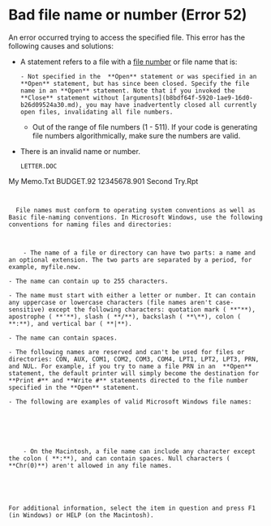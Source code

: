 
# Bad file name or number (Error 52)

An error occurred trying to access the specified file. This error has the following causes and solutions:



- A statement refers to a file with a  [file number](b8bdf64f-5920-1ae9-16d0-b26d09524a30.md) or file name that is:
    
    
    
      - Not specified in the  **Open** statement or was specified in an **Open** statement, but has since been closed. Specify the file name in an **Open** statement. Note that if you invoked the **Close** statement without [arguments](b8bdf64f-5920-1ae9-16d0-b26d09524a30.md), you may have inadvertently closed all currently open files, invalidating all file numbers.
    
  - Out of the range of file numbers (1 - 511). If your code is generating file numbers algorithmically, make sure the numbers are valid.
    

    
    
- There is an invalid name or number.
    
  ```
  LETTER.DOC 
My Memo.Txt 
BUDGET.92 
12345678.901 
Second Try.Rpt 

  ```


    File names must conform to operating system conventions as well as Basic file-naming conventions. In Microsoft Windows, use the following conventions for naming files and directories:
    
    
    
      - The name of a file or directory can have two parts: a name and an optional extension. The two parts are separated by a period, for example, myfile.new.
    
  - The name can contain up to 255 characters.
    
  - The name must start with either a letter or number. It can contain any uppercase or lowercase characters (file names aren't case-sensitive) except the following characters: quotation mark ( **"**), apostrophe ( **'**), slash ( **/**), backslash ( **\**), colon ( **:**), and vertical bar ( **|**).
    
  - The name can contain spaces.
    
  - The following names are reserved and can't be used for files or directories: CON, AUX, COM1, COM2, COM3, COM4, LPT1, LPT2, LPT3, PRN, and NUL. For example, if you try to name a file PRN in an  **Open** statement, the default printer will simply become the destination for **Print #** and **Write #** statements directed to the file number specified in the **Open** statement.
    
  - The following are examples of valid Microsoft Windows file names:
    

    
    
    
    
      - On the Macintosh, a file name can include any character except the colon ( **:**), and can contain spaces. Null characters ( **Chr(0)**) aren't allowed in any file names.
    

    
    

For additional information, select the item in question and press F1 (in Windows) or HELP (on the Macintosh).
